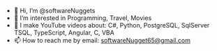 - 👋 Hi, I’m @softwareNuggets
- 👀 I’m interested in Programming, Travel, Movies
- 🌱 I make YouTube videos about: C#, Python, PostgreSQL, SqlServer TSQL, TypeScript, Angular, C, VBA
- 📫 How to reach me by email: softwareNugget65@gmail.com

<!---
Hey Team,

Welcome to my channel.  

I've been a software developer since 1990, and have written thousands of applications, scripts, 
nuggets, routines, etc.

This channel is dedicated to writing software nuggets (small pieces of code, functions, 
methods, routines, and even full apps) to transfer those skills to you.

Check out my videos, and if you like them enough please subscribe, and of course, share with your friends.

Okay team, enjoy my channel.
--->
